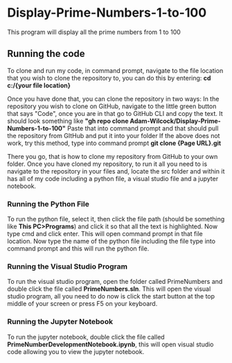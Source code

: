 # Display-Prime-Numbers-1-to-100
This program will display all the prime numbers from 1 to 100
## Running the code
To clone and run my code, in command prompt, navigate to the file location that you wish to clone the repository to, you can do this by entering:
**cd c:/{your file location}**

Once you have done that, you can clone the repository in two ways:
In the repository you wish to clone on GitHub, navigate to the little green button that says "Code", once you are in that go to GitHub CLI and copy the text. It should look something like **"gh repo clone Adam-Wilcock/Display-Prime-Numbers-1-to-100"**
Paste that into command prompt and that should pull the repository from GItHub and put it into your folder
If the above does not work, try this method, type into command prompt **git clone {Page URL}.git**

There you go, that is how to clone my repository from GitHub to your own folder.
Once you have cloned my repository, to run it all you need to is navigate to the repository in your files and, locate the src folder and within it has all of my code including a python file, a visual studio file and a jupyter notebook.
### Running the Python File
To run the python file, select it, then click the file path (should be something like **This PC>Programs**) and click it so that all the text is highlighted.
Now type cmd and click enter. This will open command prompt in that file location. Now type the name of the python file including the file type into command prompt and this will run the python file.
### Running the Visual Studio Program
To run the visual studio program, open the folder called PrimeNumbers and double click the file called **PrimeNumbers.sln**. This will open the visual studio program, all you need to do now is click the start button at the top middle of your screen or press F5 on your keyboard.
### Running the Jupyter Notebook
To run the jupyter notebook, double click the file called **PrimeNumberDevelopmentNotebook.ipynb**, this will open visual studio code allowing you to view the jupyter notebook.
